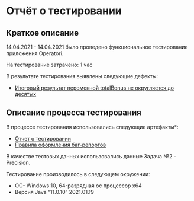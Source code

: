 # Отчёт о тестировании

## Краткое описание

14.04.2021 - 14.04.2021 было проведено функциональное тестирование приложения Operatori.

На тестирование затрачено: 1 час

В результате тестирования выявлены следующие дефекты:
* [Итоговый результат переменной totalBonus не округляется до десятых](https://github.com/Naukina/Operatory2/issues/1)


## Описание процесса тестирования

В процессе тестирования использовались следующие артефакты*:
* [Отчет о тестировании](https://github.com/netology-code/javaqa-homeworks/blob/master/programming/report.md)
* [Правила оформления баг-репортов](https://github.com/netology-code/javaqa-homeworks/blob/master/report-requirements.md)



В качестве тестовых данных использовались данные Задача №2 - Precision.


Тестирование производилось в следующем окружении:
* OC- Windows 10, 64-разрядная ос процессор х64
* Версия Java “11.0.10” 2021.01.19
